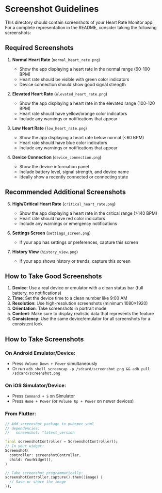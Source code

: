 # Screenshot Guidelines

This directory should contain screenshots of your Heart Rate Monitor app. For a complete representation in the README, consider taking the following screenshots:

## Required Screenshots

1. **Normal Heart Rate** (`normal_heart_rate.png`)
   - Show the app displaying a heart rate in the normal range (60-100 BPM)
   - Heart rate should be visible with green color indicators
   - Device connection should show good signal strength

2. **Elevated Heart Rate** (`elevated_heart_rate.png`)
   - Show the app displaying a heart rate in the elevated range (100-120 BPM)
   - Heart rate should have yellow/orange color indicators
   - Include any warnings or notifications that appear

3. **Low Heart Rate** (`low_heart_rate.png`)
   - Show the app displaying a heart rate below normal (<60 BPM)
   - Heart rate should have blue color indicators
   - Include any warnings or notifications that appear

4. **Device Connection** (`device_connection.png`)
   - Show the device information panel
   - Include battery level, signal strength, and device name
   - Ideally show a recently connected or connecting state

## Recommended Additional Screenshots

5. **High/Critical Heart Rate** (`critical_heart_rate.png`)
   - Show the app displaying a heart rate in the critical range (>140 BPM)
   - Heart rate should have red color indicators
   - Include any warnings or emergency notifications

6. **Settings Screen** (`settings_screen.png`)
   - If your app has settings or preferences, capture this screen

7. **History View** (`history_view.png`)
   - If your app shows history or trends, capture this screen

## How to Take Good Screenshots

1. **Device**: Use a real device or emulator with a clean status bar (full battery, no notifications)
2. **Time**: Set the device time to a clean number like 9:00 AM
3. **Resolution**: Use high-resolution screenshots (minimum 1080×1920)
4. **Orientation**: Take screenshots in portrait mode
5. **Content**: Make sure to display realistic data that represents the feature
6. **Consistency**: Use the same device/emulator for all screenshots for a consistent look

## How to Take Screenshots

### On Android Emulator/Device:
- Press `Volume Down + Power` simultaneously
- Or run `adb shell screencap -p /sdcard/screenshot.png && adb pull /sdcard/screenshot.png`

### On iOS Simulator/Device:
- Press `Command + S` on Simulator
- Press `Home + Power` (or `Volume Up + Power` on newer devices)

### From Flutter:
```dart
// Add screenshot package to pubspec.yaml
// dependencies:
//   screenshot: ^latest_version

final screenshotController = ScreenshotController();
// In your widget:
Screenshot(
  controller: screenshotController,
  child: YourWidget(),
)

// Take screenshot programmatically:
screenshotController.capture().then((image) {
  // Save or share the image
});
``` 